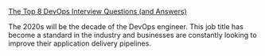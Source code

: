 [The Top 8 DevOps Interview Questions (and Answers)](https://betterprogramming.pub/top-8-devops-interview-questions-and-answers-9120f554d1b9)

The 2020s will be the decade of the DevOps engineer. This job title has become a standard in the industry and businesses are constantly looking to improve their application delivery pipelines.